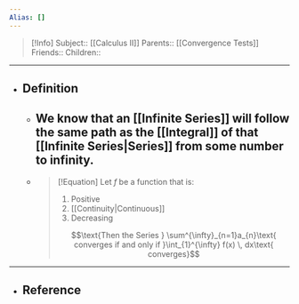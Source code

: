 ```yaml
---
Alias: []
---
```

> [!Info]
> Subject:: [[Calculus II]]
> Parents:: [[Convergence Tests]]
> Friends:: 
> Children:: 
---
- ## Definition
	- We know that an [[Infinite Series]] will follow the same path as the [[Integral]] of that [[Infinite Series|Series]] from some number to infinity.
		- 
	- > [!Equation]
	  > Let $f$ be a function that is:
	  > 1. Positive
	  > 2. [[Continuity|Continuous]]
	  > 3. Decreasing
	  > 
	  > $$\text{Then the Series } \sum^{\infty}_{n=1}a_{n}\text{ converges if and only if }\int_{1}^{\infty} f(x) \, dx\text{ converges}$$
---
- ## Reference